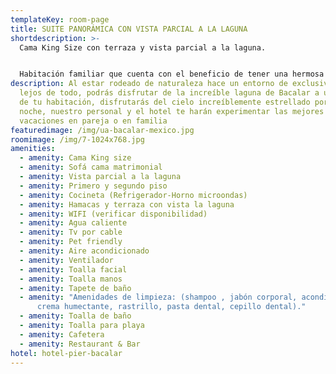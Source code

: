 ```yaml
---
templateKey: room-page
title: SUITE PANORÁMICA CON VISTA PARCIAL A LA LAGUNA
shortdescription: >-
  Cama King Size con terraza y vista parcial a la laguna.


  Habitación familiar que cuenta con el beneficio de tener una hermosa vista a la laguna de Bacalar. Todas las habitaciones cuentan con una cama king size y un sofá cama matrimonial, televisión, baño completo, cocineta, refrigerador y microondas.
description: Al estar rodeado de naturaleza hace un entorno de exclusividad
  lejos de todo, podrás disfrutar de la increíble laguna de Bacalar a unos pasos
  de tu habitación, disfrutarás del cielo increíblemente estrellado por la
  noche, nuestro personal y el hotel te harán experimentar las mejores
  vacaciones en pareja o en familia
featuredimage: /img/ua-bacalar-mexico.jpg
roomimage: /img/7-1024x768.jpg
amenities:
  - amenity: Cama King size
  - amenity: Sofá cama matrimonial
  - amenity: Vista parcial a la laguna
  - amenity: Primero y segundo piso
  - amenity: Cocineta (Refrigerador-Horno microondas)
  - amenity: Hamacas y terraza con vista la laguna
  - amenity: WIFI (verificar disponibilidad)
  - amenity: Agua caliente
  - amenity: Tv por cable
  - amenity: Pet friendly
  - amenity: Aire acondicionado
  - amenity: Ventilador
  - amenity: Toalla facial
  - amenity: Toalla manos
  - amenity: Tapete de baño
  - amenity: "Amenidades de limpieza: (shampoo , jabón corporal, acondicionador,
      crema humectante, rastrillo, pasta dental, cepillo dental)."
  - amenity: Toalla de baño
  - amenity: Toalla para playa
  - amenity: Cafetera
  - amenity: Restaurant & Bar
hotel: hotel-pier-bacalar
---
```

